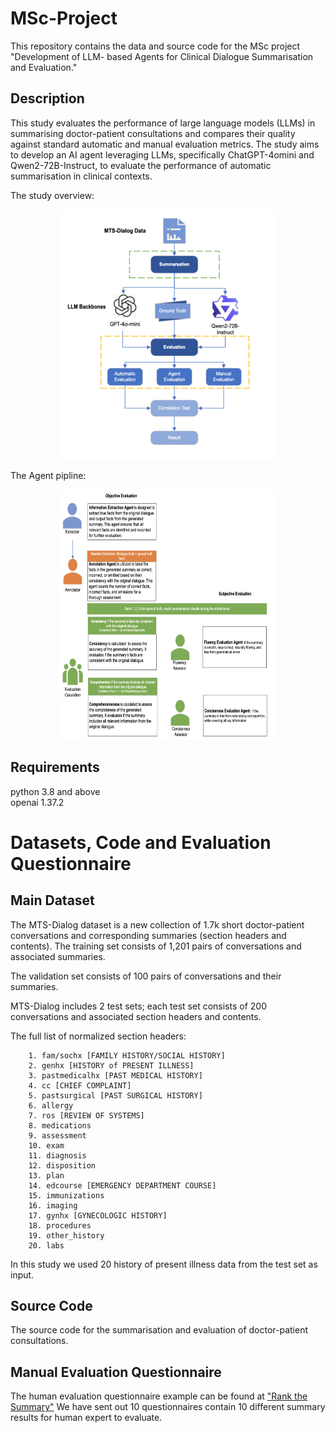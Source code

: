 # MSc-Project
This repository contains the data and source code for the MSc project "Development of LLM- based Agents for Clinical Dialogue Summarisation and Evaluation."

## Description
This study evaluates the performance of large language models (LLMs) in summarising doctor-patient consultations and compares their quality against standard automatic and manual evaluation metrics. The study aims to develop an AI agent leveraging LLMs, specifically ChatGPT-4omini and Qwen2-72B-Instruct, to evaluate the performance of automatic summarisation in clinical contexts.


The study overview:  
<div align="center"><img width="350" height="400" src="https://github.com/PotatooSoup/AIAgent/blob/main/image/workflow.png"/></div>


The Agent pipline:  
<div align="center"><img width="350" height="400" src="https://github.com/PotatooSoup/AIAgent/blob/main/image/agent.png"/></div>


## Requirements
python 3.8 and above  
openai 1.37.2

# Datasets, Code and Evaluation Questionnaire

## Main Dataset
The MTS-Dialog dataset is a new collection of 1.7k short doctor-patient conversations and corresponding summaries (section headers and contents).
The training set consists of 1,201 pairs of conversations and associated summaries.

The validation set consists of 100 pairs of conversations and their summaries.

MTS-Dialog includes 2 test sets; each test set consists of 200 conversations and associated section headers and contents.

The full list of normalized section headers:
```
    1. fam/sochx [FAMILY HISTORY/SOCIAL HISTORY]
    2. genhx [HISTORY of PRESENT ILLNESS]
    3. pastmedicalhx [PAST MEDICAL HISTORY]
    4. cc [CHIEF COMPLAINT]
    5. pastsurgical [PAST SURGICAL HISTORY]
    6. allergy
    7. ros [REVIEW OF SYSTEMS]
    8. medications
    9. assessment
    10. exam
    11. diagnosis
    12. disposition
    13. plan
    14. edcourse [EMERGENCY DEPARTMENT COURSE]
    15. immunizations
    16. imaging
    17. gynhx [GYNECOLOGIC HISTORY]
    18. procedures
    19. other_history
    20. labs
```
In this study we used 20 history of present illness data from the test set as input.

## Source Code
The source code for the summarisation and evaluation of doctor-patient consultations.

## Manual Evaluation Questionnaire
The human evaluation questionnaire example can be found at ["Rank the Summary"](https://forms.office.com/Pages/ResponsePage.aspx?id=KVxybjp2UE-B8i4lTwEzyNeZ6CsxK85FpPqFov_M7hBUN0xON1cwQ0JDUkNZTjhMVUVOOU1UV0Y3Ny4u) 
We have sent out 10 questionnaires contain 10 different summary results for human expert to evaluate.


